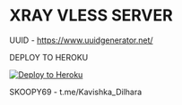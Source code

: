 # XRAY VLESS SERVER


UUID - https://www.uuidgenerator.net/

DEPLOY TO HEROKU

<p><a href="https://dashboard.heroku.com/new?template=https%3A%2F%2Fgithub.com%2Fichiro144514%2Fv2rayheroku"> <img src="https://www.herokucdn.com/deploy/button.svg" alt="Deploy to Heroku" /></a></p>

SKOOPY69 - t.me/Kavishka_Dilhara
